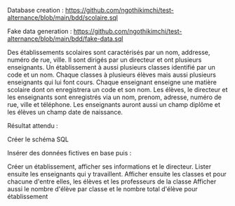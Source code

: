 Database creation : https://github.com/ngothikimchi/test-alternance/blob/main/bdd/scolaire.sql

Fake data generation : https://github.com/ngothikimchi/test-alternance/blob/main/bdd/fake-data.sql

Des établissements scolaires sont caractérisés par un nom, addresse, numéro de rue, ville. Il sont dirigés par un directeur et ont plusieurs enseignants.
 Un établissement à aussi plusieurs classes identifié par un code et un nom.
 Chaque classes à plusieurs élèves mais aussi plusieurs enseignants qui lui font cours.
 Chaque enseignant enseigne une matière scolaire dont on enregistrera un code et son nom.
 Les élèves, le directeur et les enseignants sont enregistrés via un nom, prenom, adresse, numéro de rue, ville et téléphone. Les enseignants auront aussi un champ diplôme et les élèves un champ date de naissance.

 Résultat attendu :

 Créer le schéma SQL

 Insérer des données fictives en base puis :

 Créer un établissement, afficher ses informations et le directeur.
 Lister ensuite les enseignants qui y travaillent.
 Afficher ensuite les classes et pour chacune d'entre elles, les élèves et les professeurs de la classe
 Afficher aussi le nombre d'élève par classe et le nombre total d'élève pour établissement


